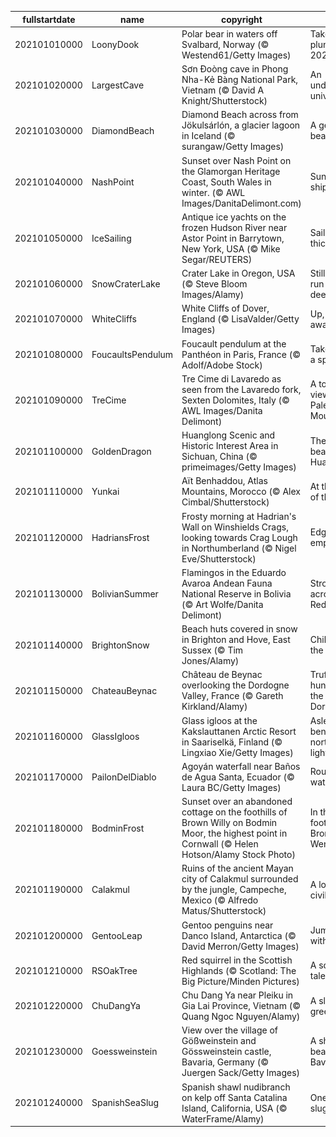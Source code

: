 |fullstartdate|name|copyright|title|image|
|--|--|--|--|--|
202101010000|LoonyDook|Polar bear in waters off Svalbard, Norway (© Westend61/Getty Images)|Take the plunge into 2021|![](/en-GB/2021/01/202101010000LoonyDook.jpg)|
202101020000|LargestCave|Sơn Đoòng cave in Phong Nha-Kẻ Bàng National Park, Vietnam (© David A Knight/Shutterstock)|An underground universe|![](/en-GB/2021/01/202101020000LargestCave.jpg)|
202101030000|DiamondBeach|Diamond Beach across from Jökulsárlón, a glacier lagoon in Iceland (© surangaw/Getty Images)|A gem of a beach|![](/en-GB/2021/01/202101030000DiamondBeach.jpg)|
202101040000|NashPoint|Sunset over Nash Point on the Glamorgan Heritage Coast, South Wales in winter. (© AWL Images/DanitaDelimont.com)|Sunsets and shipwrecks|![](/en-GB/2021/01/202101040000NashPoint.jpg)|
202101050000|IceSailing|Antique ice yachts on the frozen Hudson River near Astor Point in Barrytown, New York, USA (© Mike Segar/REUTERS)|Sailing on thick ice|![](/en-GB/2021/01/202101050000IceSailing.jpg)|
202101060000|SnowCraterLake|Crater Lake in Oregon, USA (© Steve Bloom Images/Alamy)|Still waters run (very) deep|![](/en-GB/2021/01/202101060000SnowCraterLake.jpg)|
202101070000|WhiteCliffs|White Cliffs of Dover, England (© LisaValder/Getty Images)|Up, up and away!|![](/en-GB/2021/01/202101070000WhiteCliffs.jpg)|
202101080000|FoucaultsPendulum|Foucault pendulum at the Panthéon in Paris, France (© Adolf/Adobe Stock)|Take this for a spin...|![](/en-GB/2021/01/202101080000FoucaultsPendulum.jpg)|
202101090000|TreCime|Tre Cime di Lavaredo as seen from the Lavaredo fork, Sexten Dolomites, Italy (© AWL Images/Danita Delimont)|A towering view of the Pale Mountains|![](/en-GB/2021/01/202101090000TreCime.jpg)|
202101100000|GoldenDragon|Huanglong Scenic and Historic Interest Area in Sichuan, China (© primeimages/Getty Images)|The icy beauty of Huanglong|![](/en-GB/2021/01/202101100000GoldenDragon.jpg)|
202101110000|Yunkai|Aït Benhaddou, Atlas Mountains, Morocco (© Alex Cimbal/Shutterstock)|At the gates of the ksar|![](/en-GB/2021/01/202101110000Yunkai.jpg)|
202101120000|HadriansFrost|Frosty morning at Hadrian's Wall on Winshields Crags, looking towards Crag Lough in Northumberland (© Nigel Eve/Shutterstock)|Edge of an empire|![](/en-GB/2021/01/202101120000HadriansFrost.jpg)|
202101130000|BolivianSummer|Flamingos in the Eduardo Avaroa Andean Fauna National Reserve in Bolivia (© Art Wolfe/Danita Delimont)|Strolling across the Red Lagoon|![](/en-GB/2021/01/202101130000BolivianSummer.jpg)|
202101140000|BrightonSnow|Beach huts covered in snow in Brighton and Hove, East Sussex (© Tim Jones/Alamy)|Chilling at the beach|![](/en-GB/2021/01/202101140000BrightonSnow.jpg)|
202101150000|ChateauBeynac|Château de Beynac overlooking the Dordogne Valley, France (© Gareth Kirkland/Alamy)|Truffle hunting in the Dordogne|![](/en-GB/2021/01/202101150000ChateauBeynac.jpg)|
202101160000|GlassIgloos|Glass igloos at the Kakslauttanen Arctic Resort in Saariselkä, Finland (© Lingxiao Xie/Getty Images)|Asleep beneath the northern lights|![](/en-GB/2021/01/202101160000GlassIgloos.jpg)|
202101170000|PailonDelDiablo|Agoyán waterfall near Baños de Agua Santa, Ecuador (© Laura BC/Getty Images)|Route of the waterfalls|![](/en-GB/2021/01/202101170000PailonDelDiablo.jpg)|
202101180000|BodminFrost|Sunset over an abandoned cottage on the foothills of Brown Willy on Bodmin Moor, the highest point in Cornwall (© Helen Hotson/Alamy Stock Photo)|In the foothills of Bronn Wennili|![](/en-GB/2021/01/202101180000BodminFrost.jpg)|
202101190000|Calakmul|Ruins of the ancient Mayan city of Calakmul surrounded by the jungle, Campeche, Mexico (© Alfredo Matus/Shutterstock)|A lost civilisation|![](/en-GB/2021/01/202101190000Calakmul.jpg)|
202101200000|GentooLeap|Gentoo penguins near Danco Island, Antarctica (© David Merron/Getty Images)|Jumping with style|![](/en-GB/2021/01/202101200000GentooLeap.jpg)|
202101210000|RSOakTree|Red squirrel in the Scottish Highlands (© Scotland: The Big Picture/Minden Pictures)|A squirrel's tale|![](/en-GB/2021/01/202101210000RSOakTree.jpg)|
202101220000|ChuDangYa|Chu Dang Ya near Pleiku in Gia Lai Province, Vietnam (© Quang Ngoc Nguyen/Alamy)|A sleeping green giant|![](/en-GB/2021/01/202101220000ChuDangYa.jpg)|
202101230000|Goessweinstein|View over the village of Gößweinstein and Gössweinstein castle, Bavaria, Germany (© Juergen Sack/Getty Images)|A shining beauty in Bavaria|![](/en-GB/2021/01/202101230000Goessweinstein.jpg)|
202101240000|SpanishSeaSlug|Spanish shawl nudibranch on kelp off Santa Catalina Island, California, USA (© WaterFrame/Alamy)|One stylish slug|![](/en-GB/2021/01/202101240000SpanishSeaSlug.jpg)|
